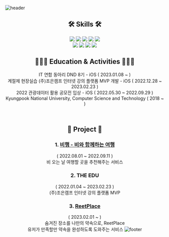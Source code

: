 ![header](https://capsule-render.vercel.app/api?type=waving&color=0:E1F1FF,100:87C5FF\&height=160&section=header&text=TaeHyun%20Kim&fontSize=30&fontAlignY=25&desc=Junior%20iOS%20Developer%20&descAlignY=45&descSize=20)

<div align="center">

## **🛠️ Skills 🛠️**
<img src="https://img.shields.io/badge/swift-F05138?style=for-the-badge&logo=swift&logoColor=white">
<img src="https://img.shields.io/badge/uikit-2396F3?style=for-the-badge&logo=uikit&logoColor=white">
<img src="https://img.shields.io/badge/ios-000000?style=for-the-badge&logo=ios&logoColor=white">
<img src="https://img.shields.io/badge/xcode-147EFB?style=for-the-badge&logo=xcode&logoColor=white">
<img src="https://img.shields.io/badge/python-3776AB?style=for-the-badge&logo=python&logoColor=white">
<br>
<img src="https://img.shields.io/badge/github-181717?style=for-the-badge&logo=github&logoColor=white">
<img src="https://img.shields.io/badge/figma-F24E1E?style=for-the-badge&logo=figma&logoColor=white">
<img src="https://img.shields.io/badge/slack-4A154B?style=for-the-badge&logo=slack&logoColor=white">
<img src="https://img.shields.io/badge/notion-000000?style=for-the-badge&logo=notion&logoColor=white">

<br>

## **🧑🏻‍💻 Education & Activities 🧑🏻‍💻**
IT 연합 동아리 DND 8기 - iOS ( 2023.01.08 ~ )  
계절제 현장실습 (주)조은캠프 인터넷 강의 플랫폼 MVP 개발 - iOS ( 2022.12.28 ~ 2023.02.23 )  
2022 관광데이터 활용 공모전 입상 - iOS ( 2022.05.30 ~ 2022.09.29 )  
Kyungpook National University, Computer Science and Technology ( 2018 ~ )

<br>

## **📱 Project 📱**
### **1. [비행 - 비와 함께하는 여행](https://github.com/kth1210/BeHang_iOS)**
( 2022.08.01 ~ 2022.09.11 )  
비 오는 날 여행할 곳을 추천해주는 서비스

### **2. THE EDU**
( 2022.01.04 ~ 2023.02.23 )  
(주)조은캠프 인터넷 강의 플랫폼 MVP

### **3. [ReetPlace](https://github.com/dnd-side-project/dnd-8th-2-frontend)**
( 2023.02.01 ~ )  
숨겨진 장소를 나만의 약속으로, ReetPlace  
유저가 만족할만 약속을 완성하도록 도와주는 서비스
![footer](https://capsule-render.vercel.app/api?type=waving&color=0:87C5FF,100:E1F1FF&height=150&section=footer)

</div>


<!--
**kth1210/kth1210** is a ✨ _special_ ✨ repository because its `README.md` (this file) appears on your GitHub profile.

Here are some ideas to get you started:

- 🔭 I’m currently working on ...
- 🌱 I’m currently learning ...
- 👯 I’m looking to collaborate on ...
- 🤔 I’m looking for help with ...
- 💬 Ask me about ...
- 📫 How to reach me: ...
- 😄 Pronouns: ...
- ⚡ Fun fact: ...
-->
